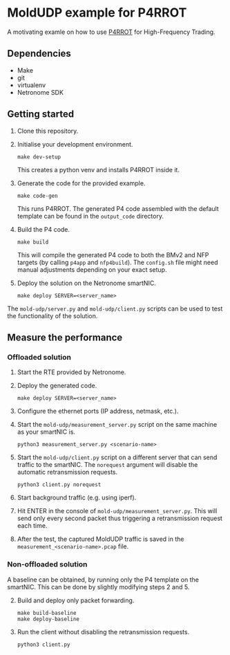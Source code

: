 # MoldUDP example for P4RROT

A motivating examle on how to use [P4RROT](https://github.com/Team-P4RROT/P4RROT) for High-Frequency Trading.

## Dependencies

- Make
- git
- virtualenv
- Netronome SDK

## Getting started

1. Clone this repository. 

2. Initialise your development environment.

    ```console
    make dev-setup
    ```

    This creates a python venv and installs P4RROT inside it.

3. Generate the code for the provided example.

    ```console
    make code-gen
    ```

    This runs P4RROT. The generated P4 code assembled with the default template can be found in the `output_code` directory. 

4. Build the P4 code.

    ```console
    make build
    ```

    This will compile the generated P4 code to both the BMv2 and NFP targets (by calling `p4app` and `nfp4build`). The `config.sh` file might need manual adjustments depending on your exact setup.

5. Deploy the solution on the Netronome smartNIC. 

    ```console
    make deploy SERVER=<server_name>
    ```

The `mold-udp/server.py` and  `mold-udp/client.py` scripts can be used to test the functionality of the solution.

## Measure the performance

### Offloaded solution

1. Start the RTE provided by Netronome.

2. Deploy the generated code. 

    ```console
    make deploy SERVER=<server_name>
    ```

3. Configure the ethernet ports (IP address, netmask, etc.).

4. Start the `mold-udp/measurement_server.py` script on the same machine as your smartNIC is.

    ```console
    python3 measurement_server.py <scenario-name>
    ```

5. Start the `mold-udp/client.py` script on a different server that can send traffic to the smartNIC. The `norequest` argument will disable the automatic retransmission requests.

    ```console
    python3 client.py norequest
    ```

6. Start background traffic (e.g. using iperf).

7. Hit ENTER in the console of `mold-udp/measurement_server.py`. This will send only every second packet thus triggering a retransmission request each time.

8. After the test, the captured MoldUDP traffic is saved in the `measurement_<scenario-name>.pcap` file.

### Non-offloaded solution

A baseline can be obtained, by running only the P4 template on the smartNIC. This can be done by  slightly modifying steps 2 and 5.

2. Build and deploy only packet forwarding.

    ```console
    make build-baseline
    make deploy-baseline
    ```
5. Run the client without disabling the retransmission requests.

    ```console
    python3 client.py
    ```

